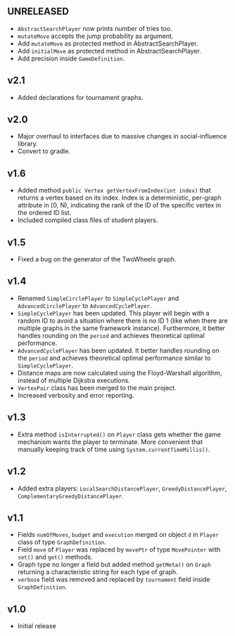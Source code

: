 ## UNRELEASED

- `AbstractSearchPlayer` now prints number of tries too.
- `mutateMove` accepts the jump probability as argument.
- Add `mutateMove` as protected method in AbstractSearchPlayer.
- Add `initialMove` as protected method in AbstractSearchPlayer.
- Add precision inside `GameDefinition`.

## v2.1

- Added declarations for tournament graphs.

## v2.0

- Major overhaul to interfaces due to massive changes in social-influence library.
- Convert to gradle.

## v1.6

- Added method `public Vertex getVertexFromIndex(int index)` that returns a vertex based on its index. Index is a deterministic, per-graph attribute in [0, N), indicating the rank of the ID of the specific vertex in the ordered ID list.
- Included compiled class files of student players.

## v1.5

- Fixed a bug on the generator of the TwoWheels graph.

## v1.4

- Renamed `SimpleCirclePlayer` to `SimpleCyclePlayer` and `AdvancedCirclePlayer` to `AdvancedCyclePlayer`.
- `SimpleCyclePlayer` has been updated. This player will begin with a random ID to avoid a situation where there is no ID 1 (like when there are multiple graphs in the same framework instance). Furthermore, it better handles rounding on the `period` and achieves theoretical optimal performance.
- `AdvancedCyclePlayer` has been updated. It better handles rounding on the `period` and achieves theoretical optimal performance similar to `SimpleCyclePlayer`.
- Distance maps are now calculated using the Floyd-Warshall algorithm, instead of multiple Dijkstra executions.
- `VertexPair` class has been merged to the main project.
- Increased verbosity and error reporting.

## v1.3

- Extra method `isInterrupted()` on `Player` class gets whether the game mechanism wants the player to terminate. More convenient that manually keeping track of time using `System.currentTimeMillis()`.

## v1.2

- Added extra players: `LocalSearchDistancePlayer`, `GreedyDistancePlayer`, `ComplementaryGreedyDistancePlayer`.

## v1.1

- Fields `numOfMoves`, `budget` and `execution` merged on object `d` in `Player` class of type `GraphDefinition`.
- Field `move` of `Player` was replaced by `movePtr` of type `MovePointer` with `set()` and `get()` methods.
- Graph type no longer a field but added method `getMeta()` on `Graph` returning a characteristic string for each type of graph.
- `verbose` field was removed and replaced by `tournament` field inside `GraphDefinition`.

## v1.0

- Initial release
